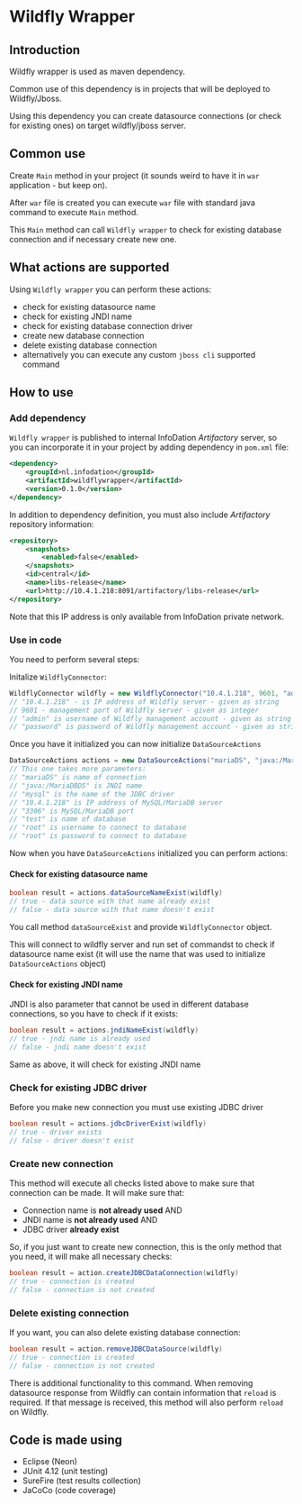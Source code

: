 # Wildfly Wrapper

## Introduction

Wildfly wrapper is used as maven dependency.

Common use of this dependency is in projects that will be deployed to Wildfly/Jboss.

Using this dependency you can create datasource connections (or check for existing ones) on target wildfly/jboss server.

## Common use

Create `Main` method in your project (it sounds weird to have it in `war` application - but keep on). 

After `war` file is created you can execute `war` file with standard java command to execute `Main` method.

This `Main` method can call `Wildfly wrapper` to check for existing database connection and if necessary create new one.

## What actions are supported

Using `Wildfly wrapper` you can perform these actions:

* check for existing datasource name
* check for existing JNDI name
* check for existing database connection driver
* create new database connection
* delete existing database connection
* alternatively you can execute any custom `jboss cli` supported command

## How to use

### Add dependency

`Wildfly wrapper` is published to internal InfoDation _Artifactory_ server, so you can incorporate it in your project by adding dependency in `pom.xml` file:

```xml
<dependency>
    <groupId>nl.infodation</groupId>
    <artifactId>wildflywrapper</artifactId>
    <version>0.1.0</version>
</dependency>
```

In addition to dependency definition, you must also include _Artifactory_ repository information:

```xml
<repository>
    <snapshots>
        <enabled>false</enabled>
    </snapshots>
    <id>central</id>
    <name>libs-release</name>
    <url>http://10.4.1.218:8091/artifactory/libs-release</url>
</repository>
```

Note that this IP address is only available from InfoDation private network.

### Use in code

You need to perform several steps:

Initalize `WildflyConnector`:

```java
WildflyConnector wildfly = new WildflyConnector("10.4.1.218", 9601, "admin", "password");
// "10.4.1.218" - is IP address of Wildfly server - given as string
// 9601 - management port of Wildfly server - given as integer
// "admin" is username of Wildfly management account - given as string
// "password" is password of Wildfly management account - given as string
```

Once you have it initialized you can now initialize `DataSourceActions`

```java
DataSourceActions actions = new DataSourceActions("mariaDS", "java:/MariaDBDS", "mysql", "10.4.1.218", "3306", "test", "root", "root");
// This one takes more parameters:
// "mariaDS" is name of connection
// "java:/MariaDBDS" is JNDI name
// "mysql" is the name of the JDBC driver
// "10.4.1.218" is IP address of MySQL/MariaDB server
// "3306" is MySQL/MariaDB port
// "test" is name of database
// "root" is username to connect to database
// "root" is password to connect to database
```

Now when you have `DataSourceActions` initialized you can perform actions:

#### Check for existing datasource name

```java
boolean result = actions.dataSourceNameExist(wildfly)
// true - data source with that name already exist
// false - data source with that name doesn't exist
```

You call method `dataSourceExist` and provide `WildflyConnector` object.

This will connect to wildfly server and run set of commandst to check if datasource name exist (it will use the name that was used to initialize `DataSourceActions` object)

#### Check for existing JNDI name

JNDI is also parameter that cannot be used in different database connections, so you have to check if it exists:

```java
boolean result = actions.jndiNameExist(wildfly)
// true - jndi name is already used
// false - jndi name doesn't exist
```
Same as above, it will check for existing JNDI name

### Check for existing JDBC driver

Before you make new connection you must use existing JDBC driver

```java
boolean result = actions.jdbcDriverExist(wildfly)
// true - driver exists
// false - driver doesn't exist
```

### Create new connection

This method will execute all checks listed above to make sure that connection can be made. It will make sure that:

* Connection name is **not already used** AND
* JNDI name is **not already used** AND
* JDBC driver **already exist**

So, if you just want to create new connection, this is the only method that you need, it will make all necessary checks:

```java
boolean result = action.createJDBCDataConnection(wildfly)
// true - connection is created
// false - connection is not created
```

### Delete existing connection

If you want, you can also delete existing database connection:

```java
boolean result = action.removeJDBCDataSource(wildfly)
// true - connection is created
// false - connection is not created
```

There is additional functionality to this command. When removing datasource response from Wildfly can contain information that `reload` is required. If that message is received, this method will also perform `reload` on Wildfly.

## Code is made using

* Eclipse (Neon)
* JUnit 4.12 (unit testing)
* SureFire (test results collection)
* JaCoCo (code coverage)

